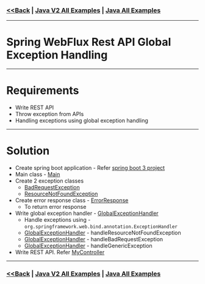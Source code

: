 ### [<<Back](../README.md) | [Java V2 All Examples](https://github.com/avinashbabudonthu/java/blob/master/java-v2/README.md) | [Java All Examples](https://github.com/avinashbabudonthu/java/blob/master/README.md)
------
# Spring WebFlux Rest API Global Exception Handling
------
# Requirements
* Write REST API
* Throw exception from APIs
* Handling exceptions using global exception handling
------
# Solution
* Create spring boot application - Refer [spring boot 3 project](../../maven/files/create-spring-boot-3-project.md)
* Main class - [Main](src/main/java/com/java/Main.java)
* Create 2 exception classes
  * [BadRequestException](src/main/java/com/java/BadRequestException.java)
  * [ResourceNotFoundException](src/main/java/com/java/ResourceNotFoundException.java)
* Create error response class - [ErrorResponse](src/main/java/com/java/ErrorResponse.java)
  * To return error response
* Write global exception handler - [GlobalExceptionHandler](src/main/java/com/java/GlobalExceptionHandler.java)
  * Handle exceptions using - `org.springframework.web.bind.annotation.ExceptionHandler`
  * [GlobalExceptionHandler](src/main/java/com/java/GlobalExceptionHandler.java) - handleResourceNotFoundException
  * [GlobalExceptionHandler](src/main/java/com/java/GlobalExceptionHandler.java) - handleBadRequestException
  * [GlobalExceptionHandler](src/main/java/com/java/GlobalExceptionHandler.java) - handleGenericException
* Write REST API. Refer [MyController](src/main/java/com/java/MyController.java)
------
### [<<Back](../README.md) | [Java V2 All Examples](https://github.com/avinashbabudonthu/java/blob/master/java-v2/README.md) | [Java All Examples](https://github.com/avinashbabudonthu/java/blob/master/README.md)